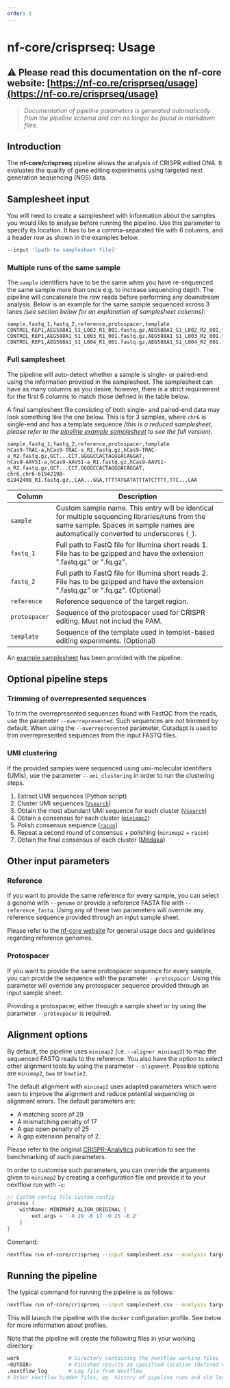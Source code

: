 ```yaml
---
order: 1
---
```


# nf-core/crisprseq: Usage

## :warning: Please read this documentation on the nf-core website: [https://nf-co.re/crisprseq/usage](https://nf-co.re/crisprseq/usage)

> _Documentation of pipeline parameters is generated automatically from the pipeline schema and can no longer be found in markdown files._

## Introduction

The **nf-core/crisprseq** pipeline allows the analysis of CRISPR edited DNA. It evaluates the quality of gene editing experiments using targeted next generation sequencing (NGS) data.

## Samplesheet input

You will need to create a samplesheet with information about the samples you would like to analyse before running the pipeline. Use this parameter to specify its location. It has to be a comma-separated file with 6 columns, and a header row as shown in the examples below.

```bash
--input '[path to samplesheet file]'
```

### Multiple runs of the same sample

The `sample` identifiers have to be the same when you have re-sequenced the same sample more than once e.g. to increase sequencing depth. The pipeline will concatenate the raw reads before performing any downstream analysis. Below is an example for the same sample sequenced across 3 lanes _(see section below for an explanation of samplesheet columns)_:

```console
sample,fastq_1,fastq_2,reference,protospacer,template
CONTROL_REP1,AEG588A1_S1_L002_R1_001.fastq.gz,AEG588A1_S1_L002_R2_001.fastq.gz,GCT...CCT,GGGGCCACTAGGGACAGGAT,
CONTROL_REP1,AEG588A1_S1_L003_R1_001.fastq.gz,AEG588A1_S1_L003_R2_001.fastq.gz,GCT...CCT,GGGGCCACTAGGGACAGGAT,
CONTROL_REP1,AEG588A1_S1_L004_R1_001.fastq.gz,AEG588A1_S1_L004_R2_001.fastq.gz,GCT...CCT,GGGGCCACTAGGGACAGGAT,
```

### Full samplesheet

The pipeline will auto-detect whether a sample is single- or paired-end using the information provided in the samplesheet. The samplesheet can have as many columns as you desire, however, there is a strict requirement for the first 6 columns to match those defined in the table below.

A final samplesheet file consisting of both single- and paired-end data may look something like the one below. This is for 3 samples, where `chr6` is single-end and has a template sequence _(this is a reduced samplesheet, please refer to the [pipeline example samplesheet](https://github.com/nf-core/test-datasets/blob/crisprseq/testdata/samplesheet_test.csv) to see the full version)_.

```console
sample,fastq_1,fastq_2,reference,protospacer,template
hCas9-TRAC-a,hCas9-TRAC-a_R1.fastq.gz,hCas9-TRAC-a_R2.fastq.gz,GCT...CCT,GGGGCCACTAGGGACAGGAT,
hCas9-AAVS1-a,hCas9-AAVS1-a_R1.fastq.gz,hCas9-AAVS1-a_R2.fastq.gz,GCT...CCT,GGGGCCACTAGGGACAGGAT,
chr6,chr6-61942198-61942498_R1.fastq.gz,,CAA...GGA,TTTTATGATATTTATCTTTT,TTC...CAA
```

| Column        | Description                                                                                                                                                                            |
| ------------- | -------------------------------------------------------------------------------------------------------------------------------------------------------------------------------------- |
| `sample`      | Custom sample name. This entry will be identical for multiple sequencing libraries/runs from the same sample. Spaces in sample names are automatically converted to underscores (`_`). |
| `fastq_1`     | Full path to FastQ file for Illumina short reads 1. File has to be gzipped and have the extension ".fastq.gz" or ".fq.gz".                                                             |
| `fastq_2`     | Full path to FastQ file for Illumina short reads 2. File has to be gzipped and have the extension ".fastq.gz" or ".fq.gz". (Optional)                                                  |
| `reference`   | Reference sequence of the target region.                                                                                                                                               |
| `protospacer` | Sequence of the protospacer used for CRISPR editing. Must not includ the PAM.                                                                                                          |
| `template`    | Sequence of the template used in templet-based editing experiments. (Optional)                                                                                                         |

An [example samplesheet](https://github.com/nf-core/test-datasets/blob/crisprseq/testdata/samplesheet_test.csv) has been provided with the pipeline.

## Optional pipeline steps

### Trimming of overrepresented sequences

To trim the overrepresented sequences found with FastQC from the reads, use the parameter `--overrepresented`.
Such sequences are not trimmed by default.
When using the `--overrepresented` parameter, Cutadapt is used to trim overrepresented sequences from the input FASTQ files.

### UMI clustering

If the provided samples were sequenced using umi-molecular identifiers (UMIs), use the parameter `--umi_clustering` in order to run the clustering steps.

1. Extract UMI sequences (Python script)
2. Cluster UMI sequences ([`Vsearch`](https://github.com/torognes/vsearch))
3. Obtain the most abundant UMI sequence for each cluster ([`Vsearch`](https://github.com/torognes/vsearch))
4. Obtain a consensus for each cluster ([`minimap2`](https://github.com/lh3/minimap2))
5. Polish consensus sequence ([`racon`](https://github.com/lbcb-sci/racon))
6. Repeat a second round of consensus + polishing (`minimap2` + `racon`)
7. Obtain the final consensus of each cluster ([Medaka](https://nanoporetech.github.io/medaka/index.html))

## Other input parameters

### Reference

If you want to provide the same reference for every sample, you can select a genome with `--genome` or provide a reference FASTA file with `--reference_fasta`.
Using any of these two parameters will override any reference sequence provided through an input sample sheet.

Please refer to the [nf-core website](https://nf-co.re/usage/reference_genomes) for general usage docs and guidelines regarding reference genomes.

### Protospacer

If you want to provide the same protospacer sequence for every sample, you can provide the sequence with the parameter `--protospacer`.
Using this parameter will override any protospacer sequence provided through an input sample sheet.

Providing a protospacer, either through a sample sheet or by using the parameter `--protospacer` is required.

## Alignment options

By default, the pipeline uses `minimap2` (i.e. `--aligner minimap2`) to map the sequenced FASTQ reads to the reference.
You also have the option to select other alignment tools by using the parameter `--alignment`. Possible options are `minimap2`, `bwa` or `bowtie2`.

The default alignment with `minimap2` uses adapted parameters which were seen to improve the alignment and reduce potential sequencing or alignment errors.
The default parameters are:

- A matching score of 29
- A mismatching penalty of 17
- A gap open penalty of 25
- A gap extension penalty of 2.

Please refer to the original [CRISPR-Analytics](https://doi.org/10.1371/journal.pcbi.1011137) publication to see the benchmarking of such parameters.

In order to customise such parameters, you can override the arguments given to `minimap2` by creating a configuration file and provide it to your nextflow run with `-c`:

```groovy
// Custom config file custom.config
process {
    withName: MINIMAP2_ALIGN_ORIGINAL {
        ext.args = '-A 29 -B 17 -O 25 -E 2'
    }
}
```

Command:

```bash
nextflow run nf-core/crisprseq --input samplesheet.csv --analysis targeted --outdir <OUTDIR> -profile docker -c custom.config
```

## Running the pipeline

The typical command for running the pipeline is as follows:

```bash
nextflow run nf-core/crisprseq --input samplesheet.csv --analysis targeted --outdir <OUTDIR> -profile docker
```

This will launch the pipeline with the `docker` configuration profile. See below for more information about profiles.

Note that the pipeline will create the following files in your working directory:

```bash
work                # Directory containing the nextflow working files
<OUTDIR>            # Finished results in specified location (defined with --outdir)
.nextflow_log       # Log file from Nextflow
# Other nextflow hidden files, eg. history of pipeline runs and old logs.
```
